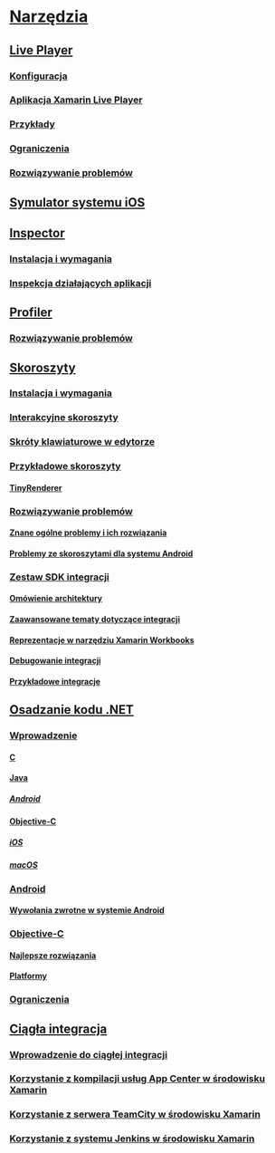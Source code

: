 # [Narzędzia](index.yml)
## [Live Player](live-player/index.md)
### [Konfiguracja](live-player/install.md)
### [Aplikacja Xamarin Live Player](live-player/player.md)
### [Przykłady](live-player/samples.md)
### [Ograniczenia](live-player/limitations.md)
### [Rozwiązywanie problemów](live-player/troubleshooting.md)
## [Symulator systemu iOS](ios-simulator.md)
## [Inspector](inspector/index.md)
### [Instalacja i wymagania](inspector/install.md)
### [Inspekcja działających aplikacji](inspector/inspect.md)
## [Profiler](profiler/index.md)
### [Rozwiązywanie problemów](profiler/troubleshooting.md)
## [Skoroszyty](workbooks/index.md)
### [Instalacja i wymagania](workbooks/install.md)
### [Interakcyjne skoroszyty](workbooks/workbook.md)
### [Skróty klawiaturowe w edytorze](workbooks/keybindings.md)
### [Przykładowe skoroszyty](workbooks/samples/index.md)
#### [TinyRenderer](workbooks/samples/tinyrenderer.md)
### [Rozwiązywanie problemów](workbooks/troubleshooting/index.md)
#### [Znane ogólne problemy i ich rozwiązania](workbooks/troubleshooting/general.md)
#### [Problemy ze skoroszytami dla systemu Android](workbooks/troubleshooting/android.md)
### [Zestaw SDK integracji](workbooks/sdk/index.md)
#### [Omówienie architektury](workbooks/sdk/architecture.md)
#### [Zaawansowane tematy dotyczące integracji](workbooks/sdk/integrations.md)
#### [Reprezentacje w narzędziu Xamarin Workbooks](workbooks/sdk/representations.md)
#### [Debugowanie integracji](workbooks/sdk/debugging.md)
#### [Przykładowe integracje](workbooks/sdk/samples.md)
## [Osadzanie kodu .NET](dotnet-embedding/index.md)
### [Wprowadzenie](dotnet-embedding/get-started/index.md)
#### [C](dotnet-embedding/get-started/c.md)
#### [Java](dotnet-embedding/get-started/java/index.md)
##### [Android](dotnet-embedding/get-started/java/android.md)
#### [Objective-C](dotnet-embedding/get-started/objective-c/index.md)
##### [iOS](dotnet-embedding/get-started/objective-c/ios.md)
##### [macOS](dotnet-embedding/get-started/objective-c/macos.md)
### [Android](dotnet-embedding/android/index.md)
#### [Wywołania zwrotne w systemie Android](dotnet-embedding/android/callbacks.md)
### [Objective-C](dotnet-embedding/objective-c/index.md)
#### [Najlepsze rozwiązania](dotnet-embedding/objective-c/best-practices.md)
#### [Platformy](dotnet-embedding/objective-c/platforms.md)
### [Ograniczenia](dotnet-embedding/limitations.md)


## [Ciągła integracja](ci/index.md)
### [Wprowadzenie do ciągłej integracji](ci/intro-to-ci.md)
### [Korzystanie z kompilacji usług App Center w środowisku Xamarin](/appcenter/build/xamarin/)
### [Korzystanie z serwera TeamCity w środowisku Xamarin](ci/teamcity.md)
### [Korzystanie z systemu Jenkins w środowisku Xamarin](ci/jenkins-walkthrough.md)
